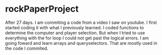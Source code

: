 # rockPaperProject
After 27 days. I am commiting a code from a video I saw on youtube. I first started coding it with what I previously learned.
I coded functions to determine the computer and player selection. But when I tried to use everything with the for loop I 
could not get past the logical errors. 
I am going foward and learn arrays and queryselectors. That are mostly used in the code I commited. 

